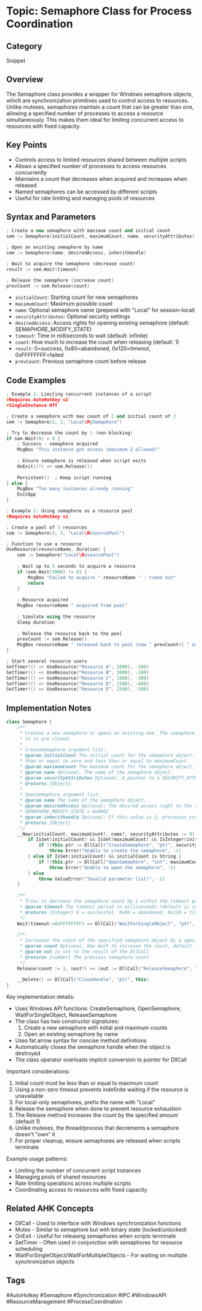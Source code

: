 # Topic: Semaphore Class for Process Coordination

## Category

Snippet

## Overview

The Semaphore class provides a wrapper for Windows semaphore objects, which are synchronization primitives used to control access to resources. Unlike mutexes, semaphores maintain a count that can be greater than one, allowing a specified number of processes to access a resource simultaneously. This makes them ideal for limiting concurrent access to resources with fixed capacity.

## Key Points

- Controls access to limited resources shared between multiple scripts
- Allows a specified number of processes to access resources concurrently
- Maintains a count that decreases when acquired and increases when released
- Named semaphores can be accessed by different scripts
- Useful for rate limiting and managing pools of resources

## Syntax and Parameters

```cpp
; Create a new semaphore with maximum count and initial count
sem := Semaphore(initialCount, maximumCount, name, securityAttributes)

; Open an existing semaphore by name
sem := Semaphore(name, desiredAccess, inheritHandle)

; Wait to acquire the semaphore (decrease count)
result := sem.Wait(timeout)

; Release the semaphore (increase count)
prevCount := sem.Release(count)
```

- `initialCount`: Starting count for new semaphores
- `maximumCount`: Maximum possible count
- `name`: Optional semaphore name (prepend with "Local\" for session-local)
- `securityAttributes`: Optional security settings
- `desiredAccess`: Access rights for opening existing semaphore (default: SEMAPHORE_MODIFY_STATE)
- `timeout`: Time in milliseconds to wait (default: infinite)
- `count`: How much to increase the count when releasing (default: 1)
- `result`: 0=success, 0x80=abandoned, 0x120=timeout, 0xFFFFFFFF=failed
- `prevCount`: Previous semaphore count before release

## Code Examples

```cpp
; Example 1: Limiting concurrent instances of a script
#Requires AutoHotkey v2
#SingleInstance Off

; Create a semaphore with max count of 2 and initial count of 2
sem := Semaphore(2, 2, "Local\MySemaphore")

; Try to decrease the count by 1 (non-blocking)
if sem.Wait(0) = 0 {
    ; Success - semaphore acquired
    MsgBox "This instance got access (maximum 2 allowed)"
    
    ; Ensure semaphore is released when script exits
    OnExit((*) => sem.Release())
    
    Persistent()  ; Keep script running
} else {
    MsgBox "Too many instances already running"
    ExitApp
}

; Example 2: Using semaphore as a resource pool
#Requires AutoHotkey v2

; Create a pool of 3 resources
sem := Semaphore(3, 3, "Local\ResourcePool")

; Function to use a resource
UseResource(resourceName, duration) {
    sem := Semaphore("Local\ResourcePool")
    
    ; Wait up to 5 seconds to acquire a resource
    if (sem.Wait(5000) != 0) {
        MsgBox "Failed to acquire " resourceName " - timed out"
        return
    }
    
    ; Resource acquired
    MsgBox resourceName " acquired from pool"
    
    ; Simulate using the resource
    Sleep duration
    
    ; Release the resource back to the pool
    prevCount := sem.Release()
    MsgBox resourceName " released back to pool (now " prevCount+1 " available)"
}

; Start several resource users
SetTimer(() => UseResource("Resource A", 2000), -100)
SetTimer(() => UseResource("Resource B", 3000), -200)
SetTimer(() => UseResource("Resource C", 1000), -300)
SetTimer(() => UseResource("Resource D", 1500), -400)
SetTimer(() => UseResource("Resource E", 2500), -500)
```

## Implementation Notes

```cpp
class Semaphore {
    /**
     * Creates a new semaphore or opens an existing one. The semaphore is destroyed once all handles
     * to it are closed.
     * 
     * CreateSemaphore argument list:
     * @param initialCount The initial count for the semaphore object. This value must be greater 
     * than or equal to zero and less than or equal to maximumCount.
     * @param maximumCount The maximum count for the semaphore object. This value must be greater than zero.
     * @param name Optional. The name of the semaphore object.
     * @param securityAttributes Optional. A pointer to a SECURITY_ATTRIBUTES structure.
     * @returns {Object}
     * 
     * OpenSemaphore argument list:
     * @param name The name of the semaphore object.
     * @param desiredAccess Optional: The desired access right to the semaphore object. Default is
     * SEMAPHORE_MODIFY_STATE = 0x0002
     * @param inheritHandle Optional: If this value is 1, processes created by this process will inherit the handle.
     * @returns {Object}
     */
    __New(initialCount, maximumCount?, name?, securityAttributes := 0) {
        if IsSet(initialCount) && IsSet(maximumCount) && IsInteger(initialCount) && IsInteger(maximumCount) {
            if !(this.ptr := DllCall("CreateSemaphore", "ptr", securityAttributes, "int", initialCount, "int", maximumCount, "ptr", IsSet(name) ? StrPtr(name) : 0))
                throw Error("Unable to create the semaphore", -1)
        } else if IsSet(initialCount) && initialCount is String {
            if !(this.ptr := DllCall("OpenSemaphore", "int", maximumCount ?? 0x0002, "int", !!(name ?? 0), "ptr", IsSet(initialCount) ? StrPtr(initialCount) : 0))
                throw Error("Unable to open the semaphore", -1)
        } else
            throw ValueError("Invalid parameter list!", -1)
    }
    
    /**
     * Tries to decrease the semaphore count by 1 within the timeout period.
     * @param timeout The timeout period in milliseconds (default is infinite wait)
     * @returns {Integer} 0 = successful, 0x80 = abandoned, 0x120 = timeout, 0xFFFFFFFF = failed
     */
    Wait(timeout:=0xFFFFFFFF) => DllCall("WaitForSingleObject", "ptr", this, "int", timeout, "int")
    
    /**
     * Increases the count of the specified semaphore object by a specified amount.
     * @param count Optional. How much to increase the count, default is 1.
     * @param out Is set to the result of the DllCall
     * @returns {number} The previous semaphore count
     */
    Release(count := 1, &out?) => (out := DllCall("ReleaseSemaphore", "ptr", this, "int", count, "int*", &prevCount:=0), prevCount)
    
    __Delete() => DllCall("CloseHandle", "ptr", this)
}
```

Key implementation details:
- Uses Windows API functions: CreateSemaphore, OpenSemaphore, WaitForSingleObject, ReleaseSemaphore
- The class has two constructor signatures:
  1. Create a new semaphore with initial and maximum counts
  2. Open an existing semaphore by name
- Uses fat arrow syntax for concise method definitions
- Automatically closes the semaphore handle when the object is destroyed
- The class operator overloads implicit conversion to pointer for DllCall

Important considerations:
1. Initial count must be less than or equal to maximum count
2. Using a non-zero timeout prevents indefinite waiting if the resource is unavailable
3. For local-only semaphores, prefix the name with "Local\"
4. Release the semaphore when done to prevent resource exhaustion
5. The Release method increases the count by the specified amount (default 1)
6. Unlike mutexes, the thread/process that decrements a semaphore doesn't "own" it
7. For proper cleanup, ensure semaphores are released when scripts terminate

Example usage patterns:
- Limiting the number of concurrent script instances
- Managing pools of shared resources
- Rate limiting operations across multiple scripts
- Coordinating access to resources with fixed capacity

## Related AHK Concepts

- DllCall - Used to interface with Windows synchronization functions
- Mutex - Similar to semaphore but with binary state (locked/unlocked)
- OnExit - Useful for releasing semaphores when scripts terminate
- SetTimer - Often used in conjunction with semaphores for resource scheduling
- WaitForSingleObject/WaitForMultipleObjects - For waiting on multiple synchronization objects

## Tags

#AutoHotkey #Semaphore #Synchronization #IPC #WindowsAPI #ResourceManagement #ProcessCoordination